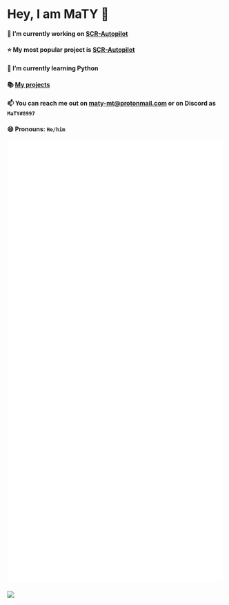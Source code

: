 # Hey, I am MaTY 👋

#### 🔭 I’m currently working on [SCR-Autopilot](https://github.com/scr-autopilot/scr-autopilot)

#### ⭐ My most popular project is [SCR-Autopilot](https://github.com/scr-autopilot/scr-autopilot)

#### 🌱 I’m currently learning Python

#### 📚 [My projects](https://mmaty.eu/projects)

#### 📫 You can reach me out on maty-mt@protonmail.com or on Discord as `MaTY#8997`

#### 😄 Pronouns: `He/him`

![Metrics](https://github.com/MaTY-MT/MaTY-MT/blob/main/github-metrics.svg)

<a href="https://github.com/scr-autopilot/scr-autopilot">
  <img align="center" src="https://github-readme-stats.vercel.app/api/pin/?username=scr-autopilot&repo=scr-autopilot&show_owner=true&theme=onedark" />
</a>

